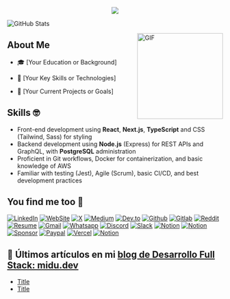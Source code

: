 <div align="center">

<img src="https://capsule-render.vercel.app/api?type=waving&color=gradient&customColorList=10&height=300&section=footer&text=Hi%20there!%20I'm%20Julio%20Cesar%20Garcia&fontSize=45&fontAlignY=75&desc=%3EWeb%20Software%20Developer%20%3E&descAlignY=50&descSize=30"/>

</div>

![GitHub Stats](https://github-readme-stats.vercel.app/api?username=juliogarciape&show=prs_merged_percentage&hide=prs,issues,contribs&show_icons=true&theme=radical&locale=en&border_radius=0)

<img align="right" height="auto" width="200px" alt="GIF" src="https://media.giphy.com/media/vWst8QUOKAot6MHEZe/giphy.gif" />

## About Me

- 🎓 [Your Education or Background]

- 🌟 [Your Key Skills or Technologies]

- 🚀 [Your Current Projects or Goals]

## Skills :nerd_face:

- Front-end development using **React**, **Next.js**, **TypeScript** and CSS (Tailwind, Sass) for styling
- Backend development using **Node.js** (Express) for REST APIs and GraphQL, with **PostgreSQL** administration
- Proficient in Git workflows, Docker for containerization, and basic knowledge of AWS
- Familiar with testing (Jest), Agile (Scrum), basic CI/CD, and best development practices




## You find me too :busts_in_silhouette: 

[![LinkedIn](https://img.shields.io/badge/LinkedIn-Julio_Cesar_Garcia-0077B5?style=for-the-badge&logo=linkedin&logoColor=white&labelColor=101010)](https://www.linkedin.com/in/juliogarciape)
[![WebSite](https://img.shields.io/badge/WebSite-juliogarciape.live-39E09B?style=for-the-badge&logo=firefox&logoColor=white&labelColor=101010)](https://juliogarciape.live)
[![X](https://img.shields.io/badge/Twitter-juliogarciape-1DA1F2?style=for-the-badge&logo=x&logoColor=white&labelColor=101010)](https://x.com/juliogarciape_)
[![Medium](https://img.shields.io/badge/Medium-juliogarciape-FF4500?style=for-the-badge&logo=medium&logoColor=white&labelColor=101010)]()
[![Dev.to](https://img.shields.io/badge/Dev.to-juliogarciape-1DA1F2?style=for-the-badge&logo=dev.to&logoColor=white&labelColor=101010)]()
[![Github](https://img.shields.io/badge/Github-Secondary-FF4500?style=for-the-badge&logo=github&logoColor=white&labelColor=101010)]()
[![Gitlab](https://img.shields.io/badge/Gitlab-juliogarciape-fca326?style=for-the-badge&logo=gitlab&logoColor=white&labelColor=101010)]()
[![Reddit](https://img.shields.io/badge/Reddit-juliogarciape-FF4500?style=for-the-badge&logo=reddit&logoColor=white&labelColor=101010)]()
[![Resume](https://img.shields.io/badge/Resume-Julio_Garcia-39E09B?style=for-the-badge&logo=Linktree&logoColor=white&labelColor=101010)]()
[![Gmail](https://img.shields.io/badge/Gmail-Personal-D14836?style=for-the-badge&logo=Gmail&logoColor=white&labelColor=101010)]()
[![Whatsapp](https://img.shields.io/badge/Whatsapp-Personal-25D366?style=for-the-badge&logo=Whatsapp&logoColor=white&labelColor=101010)]()
[![Discord](https://img.shields.io/badge/Discord-@juliogarciape-5865F2?style=for-the-badge&logo=Discord&logoColor=white&labelColor=101010)]()
[![Slack](https://img.shields.io/badge/Slack-juliogarciape-5865F2?style=for-the-badge&logo=Slack&logoColor=white&labelColor=101010)]()
[![Notion](https://img.shields.io/badge/Notion-juliogarciape-ffdd00?style=for-the-badge&logo=Buy_me_a_coffe&logoColor=white&labelColor=101010)]()
[![Notion](https://img.shields.io/badge/Notion-juliogarciape-5865F2?style=for-the-badge&logo=Notion&logoColor=white&labelColor=101010)]()
[![Sponsor](https://img.shields.io/badge/Sponsors-juliogarciape-5865F2?style=for-the-badge&logo=GitHub-Sponsors&logoColor=white&labelColor=101010)]()
[![Paypal](https://img.shields.io/badge/Paypal-juliogarciape-5865F2?style=for-the-badge&logo=Paypal&logoColor=white&labelColor=101010)]()
[![Vercel](https://img.shields.io/badge/Vercel-juliogarciape-5865F2?style=for-the-badge&logo=vercel&logoColor=white&labelColor=101010)]()
[![Notion](https://img.shields.io/badge/Npm-juliogarciape-CB3837?style=for-the-badge&logo=Npm&logoColor=white&labelColor=101010)]()

## 📝 Últimos artículos en mi [blog de Desarrollo Full Stack: midu.dev](https://midu.dev)

- [Title](https://)
- [Title](https://)

